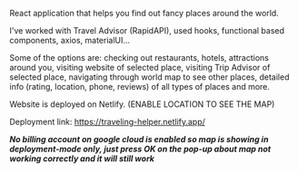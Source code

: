 React application that helps you find out fancy places around the world.

I've worked with Travel Advisor (RapidAPI), used hooks, functional based components, axios, materialUI...

Some of the options are: checking out restaurants, hotels, attractions around you, visiting website of selected place, visiting Trip Advisor of selected place, navigating through world map to see other places, detailed info (rating, location, phone, reviews) of all types of places and more.

Website is deployed on Netlify. (ENABLE LOCATION TO SEE THE MAP)

Deployment link: https://traveling-helper.netlify.app/

***No billing account on google cloud is enabled so map is showing in deployment-mode only, just press OK on the pop-up about map not working correctly and it will still work***
